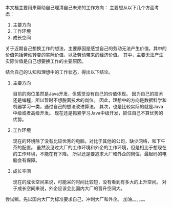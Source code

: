 本文档主要用来帮助自己理清自己未来的工作方向：
主要想从以下几个方面考虑：
1. 主要方向
2. 工作环境
3. 成长空间

关于近期自己想换工作的想法，主要原因是感觉自己的劳动无法产生价值。其中的价值包括劳动转变的实际价值，以及劳动带来的经济价值。
其中，主要无法产生实际价值是自己想要换工作的主要原因。

结合自己的认知和理想中的工作状态，得出以下结论。

1. 主要方向

	目前的岗位虽然是Java开发，但感觉没有自己的价值体现。
	因为自己的技术还是编程，所以暂时不想脱离技术的岗位。
	因此，理想中的方向是数据科学和机器学习一类，通过自己的想法改进算法。
	其次，也是比较实际的就是Java中级或者高级开发。
	现在还是抓紧学习Java中级开发，抓住自己不算优势的优势。

2. 工作环境

	现在的环境除了没有比较优秀的电脑，对比于其他的公司，缺少网络，和下午茶的配置。
	虽然没见过大厂的工作环境和外企的工作环境，但是相比于想现在的工作环境，不能在有下降。
	所以还是要追求大厂和外企的岗位，最起码的电脑会有保障。

3. 成长空间

	现在的成长空间来说，可能呆的时间比较短，没有看到有多大的上升空间。
	对于成长空间来说，外企应该会比国内大厂的晋升空间大。


尝试嘛，先以国内大厂为标准要求自己，冲刺大厂和外企。
加油。。。。。。
